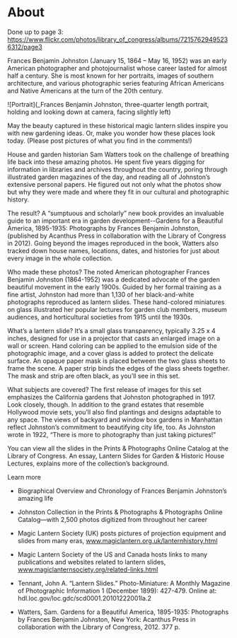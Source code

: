 # About

Done up to page 3:
https://www.flickr.com/photos/library_of_congress/albums/72157629495236312/page3

Frances Benjamin Johnston (January 15, 1864 – May 16, 1952) was an early American photographer and photojournalist whose career lasted for almost half a century. She is most known for her portraits, images of southern architecture, and various photographic series featuring African Americans and Native Americans at the turn of the 20th century.

![Portrait](_Frances Benjamin Johnston, three-quarter length portrait, holding and looking down at camera, facing slightly left)

May the beauty captured in these historical magic lantern slides inspire you with new gardening ideas. Or, make you wonder how these places look today. (Please post pictures of what you find in the comments!)

House and garden historian Sam Watters took on the challenge of breathing life back into these amazing photos. He spent five years digging for information in libraries and archives throughout the country, poring through illustrated garden magazines of the day, and reading all of Johnston’s extensive personal papers. He figured out not only what the photos show but why they were made and where they fit in our cultural and photographic history.

The result? A “sumptuous and scholarly” new book provides an invaluable guide to an important era in garden development--Gardens for a Beautiful America, 1895-1935: Photographs by Frances Benjamin Johnston, (published by Acanthus Press in collaboration with the Library of Congress in 2012). Going beyond the images reproduced in the book, Watters also tracked down house names, locations, dates, and histories for just about every image in the whole collection.

Who made these photos? The noted American photographer Frances Benjamin Johnston (1864-1952) was a dedicated advocate of the garden beautiful movement in the early 1900s. Guided by her formal training as a fine artist, Johnston had more than 1,130 of her black-and-white photographs reproduced as lantern slides. These hand-colored miniatures on glass illustrated her popular lectures for garden club members, museum audiences, and horticultural societies from 1915 until the 1930s.

What’s a lantern slide? It’s a small glass transparency, typically 3.25 x 4 inches, designed for use in a projector that casts an enlarged image on a wall or screen. Hand coloring can be applied to the emulsion side of the photographic image, and a cover glass is added to protect the delicate surface. An opaque paper mask is placed between the two glass sheets to frame the scene. A paper strip binds the edges of the glass sheets together. The mask and strip are often black, as you’ll see in this set.

What subjects are covered? The first release of images for this set emphasizes the California gardens that Johnston photographed in 1917. Look closely, though. In addition to the grand estates that resemble Hollywood movie sets, you’ll also find plantings and designs adaptable to any space. The views of backyard and window box gardens in Manhattan reflect Johnston’s commitment to beautifying city life, too. As Johnston wrote in 1922, “There is more to photography than just taking pictures!”

You can view all the slides in the Prints & Photographs Online Catalog at the Library of Congress. An essay, Lantern Slides for Garden & Historic House Lectures, explains more of the collection’s background.

Learn more

- Biographical Overview and Chronology of Frances Benjamin Johnston’s amazing life

- Johnston Collection in the Prints & Photographs & Photographs Online Catalog—with 2,500 photos digitized from throughout her career

- Magic Lantern Society (UK) posts pictures of projection equipment and slides from many eras, www.magiclantern.org.uk/lanternhistory.html

- Magic Lantern Society of the US and Canada hosts links to many publications and websites related to lantern slides, www.magiclanternsociety.org/related-links.html

- Tennant, John A. “Lantern Slides.” Photo-Miniature: A Monthly Magazine of Photographic Information 1 (December 1899): 427-479. Online at: hdl.loc.gov/loc.gdc/scd0001.20101222001la.2

- Watters, Sam. Gardens for a Beautiful America, 1895-1935: Photographs by Frances Benjamin Johnston, New York: Acanthus Press in collaboration with the Library of Congress, 2012. 377 p.